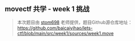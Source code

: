 ## movectf 共学 - week 1 挑战

> 本次题目由 [stom698](https://github.com/baicaiyihao) 老师提供，题目Github源仓库地址： https://github.com/baicaiyihao/lets-ctf/blob/main/src/week1/sources/week1.move